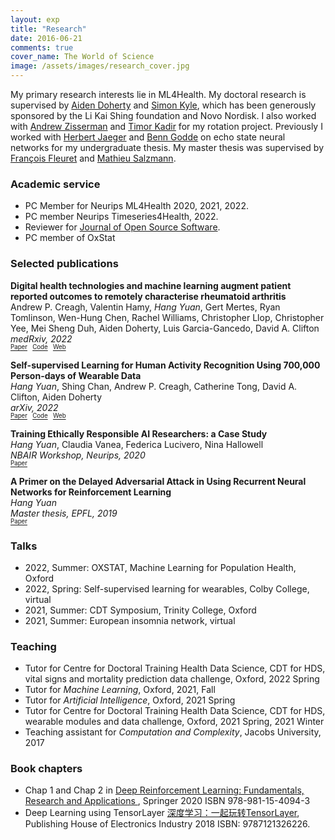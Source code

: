 ```yaml
---
layout: exp
title: "Research"
date: 2016-06-21
comments: true
cover_name: The World of Science
image: /assets/images/research_cover.jpg
---
```


My primary research interests lie in ML4Health. My doctoral research is supervised by [Aiden Doherty](https://www.ndph.ox.ac.uk/team/aiden-doherty) and [Simon Kyle](https://www.ndcn.ox.ac.uk/team/simon-kyle), which has been generously sponsored by the Li Kai Shing foundation and Novo Nordisk. I also worked with [Andrew Zisserman](https://www.robots.ox.ac.uk/~az/) and [Timor Kadir](https://www.robots.ox.ac.uk/~timork/) for my rotation project.
Previously I worked with [Herbert Jaeger](http://minds.jacobs-university.de/herbert/) and [Benn Godde](https://www.researchgate.net/profile/Ben_Godde) on echo state neural networks for my undergraduate thesis. My master thesis was supervised by [François Fleuret](https://www.idiap.ch/~fleuret/) and [Mathieu Salzmann](https://people.epfl.ch/mathieu.salzmann).

### Academic service
* PC Member for Neurips ML4Health 2020, 2021, 2022.
* PC member Neurips Timeseries4Health, 2022.
* Reviewer for [Journal of Open Source Software](https://joss.theoj.org).
* PC member of OxStat


### Selected publications
**Digital health technologies and machine learning augment patient reported outcomes to remotely characterise rheumatoid arthritis**
<br/>
Andrew P. Creagh, Valentin Hamy, *Hang Yuan*, Gert Mertes, Ryan Tomlinson, Wen-Hung Chen, Rachel Williams, Christopher Llop, Christopher Yee, Mei Sheng Duh, Aiden Doherty, Luis Garcia-Gancedo, David A. Clifton
 <br/> *medRxiv, 2022* <br/> 
 <sub><sup> [Paper](https://www.medrxiv.org/content/10.1101/2022.11.18.22282305v1)  &nbsp;  [Code](https://github.com/OxWearables/ssl-wearables)  &nbsp; [Web](https://www.andrewcreagh.com/blog/2022/WeaRAble-PRO/) </sup></sub>


**Self-supervised Learning for Human Activity Recognition Using 700,000 Person-days of Wearable Data**
<br/> *Hang Yuan*, Shing Chan, Andrew P. Creagh, Catherine Tong, David A. Clifton, Aiden Doherty
 <br/> *arXiv, 2022* <br/> 
 <sub><sup> [Paper](https://arxiv.org/abs/2206.02909)  &nbsp;  [Code](https://github.com/OxWearables/ssl-wearables)  &nbsp; [Web](https://oxwearables.github.io/ssl-wearables/) </sup></sub>


**Training Ethically Responsible AI Researchers: a Case Study**
<br/> *Hang Yuan*, Claudia Vanea, Federica Lucivero, Nina Hallowell
 <br/>  *NBAIR Workshop, Neurips, 2020*<br/> 
 <sub><sup>   [Paper](https://arxiv.org/abs/2011.11393)   </sup></sub>


**A Primer on the Delayed Adversarial Attack in Using Recurrent Neural Networks for Reinforcement Learning**
<br/> *Hang Yuan*
 <br/> *Master thesis, EPFL, 2019* <br/> 
 <sub><sup>   [Paper](/assets/files/hang_thesis.pdf)  </sup></sub>



### Talks
* 2022, Summer: OXSTAT, Machine Learning for Population Health, Oxford
* 2022, Spring: Self-supervised learning for wearables, Colby College, virtual 
* 2021, Summer: CDT Symposium, Trinity College, Oxford
* 2021, Summer: European insomnia network, virtual


### Teaching
* Tutor for Centre for Doctoral Training Health Data Science, CDT for HDS, vital signs and mortality prediction data challenge, Oxford, 2022 Spring
* Tutor for *Machine Learning*, Oxford, 2021, Fall
* Tutor for *Artificial Intelligence*, Oxford, 2021 Spring
* Tutor for Centre for Doctoral Training Health Data Science, CDT for HDS, wearable modules and data challenge, Oxford, 2021 Spring, 2021 Winter
* Teaching assistant for *Computation and Complexity*, Jacobs University, 2017

### Book chapters
* Chap 1 and Chap 2 in [Deep Reinforcement Learning: Fundamentals, Research and Applications
](https://deepreinforcementlearningbook.org/), Springer 2020 ISBN 978-981-15-4094-3 
* Deep Learning using TensorLayer [深度学习：一起玩转TensorLayer](https://www.amazon.com/%E6%B7%B1%E5%BA%A6%E5%AD%A6%E4%B9%A0-%E4%B8%80%E8%B5%B7%E7%8E%A9%E8%BD%ACTensorLayer-%E8%91%A3%E8%B1%AA-%E7%AD%89/dp/B078YDZTCY/ref=sr_1_2?keywords=tensorlayer&qid=1570048255&s=gateway&sr=8-2), Publishing House of Electronics Industry 2018 ISBN: 9787121326226.

<!-- * [16-720 Semester project: facial verifier](/assets/files/cv_poster.pdf)
* [The Evolution of Web Search Engines: Past, Present and Future](/assets/files/bigData.pdf) -->